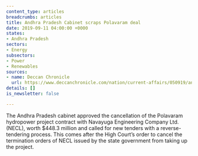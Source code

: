 ```yaml
---
content_type: articles
breadcrumbs: articles
title: Andhra Pradesh Cabinet scraps Polavaram deal
date: 2019-09-11 04:00:00 +0000
states:
- Andhra Pradesh
sectors:
- Energy
subsectors:
- Power
- Renewables
sources:
- name: Deccan Chronicle
  url: https://www.deccanchronicle.com/nation/current-affairs/050919/andhra-pradesh-cabinet-scraps-polavaram-deal.html
details: []
is_newsletter: false

---
```

The Andhra Pradesh cabinet approved the cancellation of the Polavaram hydropower project contract with Navayuga Engineering Company Ltd. (NECL), worth $448.3 million and called for new tenders with a reverse-tendering process. This comes after the High Court’s order to cancel the termination orders of NECL issued by the state government from taking up the project.
